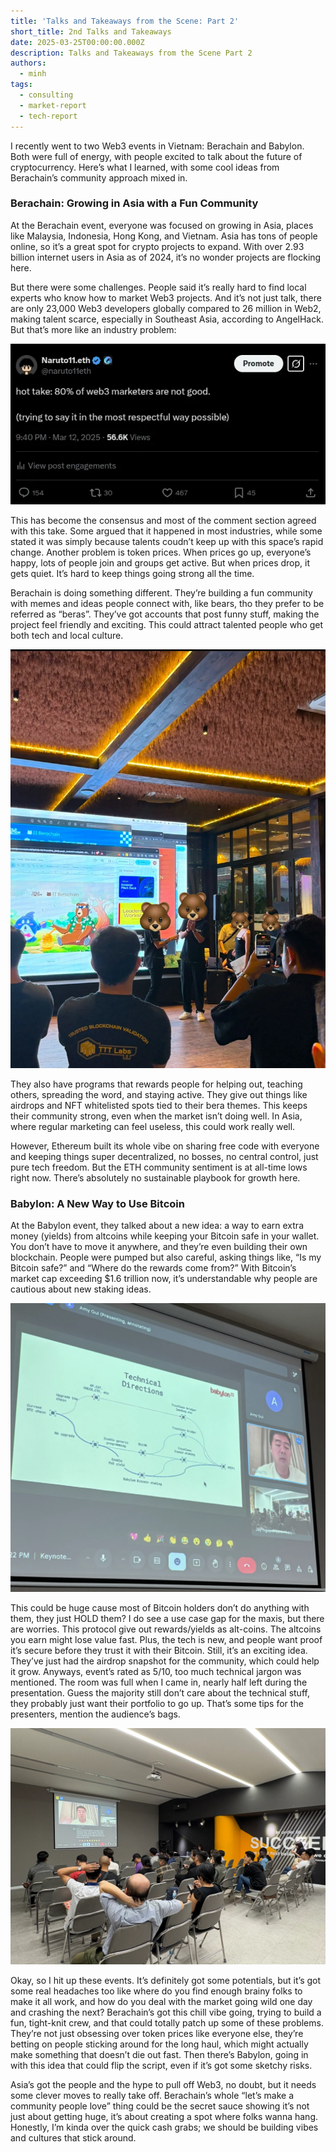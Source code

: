 ```yaml
---
title: 'Talks and Takeaways from the Scene: Part 2'
short_title: 2nd Talks and Takeaways
date: 2025-03-25T00:00:00.000Z
description: Talks and Takeaways from the Scene Part 2
authors:
  - minh
tags:
  - consulting
  - market-report
  - tech-report
---
```


I recently went to two Web3 events in Vietnam: Berachain and Babylon. Both were full of energy, with people excited to talk about the future of cryptocurrency. Here’s what I learned, with some cool ideas from Berachain’s community approach mixed in.

### Berachain: Growing in Asia with a Fun Community

At the Berachain event, everyone was focused on growing in Asia, places like Malaysia, Indonesia, Hong Kong, and Vietnam. Asia has tons of people online, so it’s a great spot for crypto projects to expand. With over 2.93 billion internet users in Asia as of 2024, it’s no wonder projects are flocking here.

But there were some challenges. People said it’s really hard to find local experts who know how to market Web3 projects. And it’s not just talk, there are only 23,000 Web3 developers globally compared to 26 million in Web2, making talent scarce, especially in Southeast Asia, according to AngelHack. But that’s more like an industry problem:

![](assets/event2-1.webp)

This has become the consensus and most of the comment section agreed with this take. Some argued that it happened in most industries, while some stated it was simply because talents coudn’t keep up with this space’s rapid change. Another problem is token prices. When prices go up, everyone’s happy, lots of people join and groups get active. But when prices drop, it gets quiet. It’s hard to keep things going strong all the time.

Berachain is doing something different. They’re building a fun community with memes and ideas people connect with, like bears, tho they prefer to be referred as “beras”. They’ve got accounts that post funny stuff, making the project feel friendly and exciting. This could attract talented people who get both tech and local culture.

![](assets/event2-2.webp)

They also have programs that rewards people for helping out, teaching others, spreading the word, and staying active. They give out things like airdrops and NFT whitelisted spots tied to their bera themes. This keeps their community strong, even when the market isn’t doing well. In Asia, where regular marketing can feel useless, this could work really well.

However, Ethereum built its whole vibe on sharing free code with everyone and keeping things super decentralized, no bosses, no central control, just pure tech freedom. But the ETH community sentiment is at all-time lows right now. There’s absolutely no sustainable playbook for growth here.

### Babylon: A New Way to Use Bitcoin

At the Babylon event, they talked about a new idea: a way to earn extra money (yields) from altcoins while keeping your Bitcoin safe in your wallet. You don’t have to move it anywhere, and they’re even building their own blockchain. People were pumped but also careful, asking things like, “Is my Bitcoin safe?” and “Where do the rewards come from?” With Bitcoin’s market cap exceeding $1.6 trillion now, it’s understandable why people are cautious about new staking ideas.

![](assets/event2-3.webp)

This could be huge cause most of Bitcoin holders don’t do anything with them, they just HOLD them? I do see a use case gap for the maxis, but there are worries. This protocol give out rewards/yields as alt-coins. The altcoins you earn might lose value fast. Plus, the tech is new, and people want proof it’s secure before they trust it with their Bitcoin. Still, it’s an exciting idea. They’ve just had the airdrop snapshot for the community, which could help it grow. Anyways, event’s rated as 5/10, too much technical jargon was mentioned. The room was full when I came in, nearly half left during the presentation. Guess the majority still don’t care about the technical stuff, they probably just want their portfolio to go up. That’s some tips for the presenters, mention the audience’s bags.

![](assets/event2-4.webp)

Okay, so I hit up these events. It’s definitely got some potentials, but it’s got some real headaches too like where do you find enough brainy folks to make it all work, and how do you deal with the market going wild one day and crashing the next? Berachain’s got this chill vibe going, trying to build a fun, tight-knit crew, and that could totally patch up some of these problems. They’re not just obsessing over token prices like everyone else, they’re betting on people sticking around for the long haul, which might actually make something that doesn’t die out fast. Then there’s Babylon, going in with this idea that could flip the script, even if it’s got some sketchy risks. 

Asia’s got the people and the hype to pull off Web3, no doubt, but it needs some clever moves to really take off. Berachain’s whole “let’s make a community people love” thing could be the secret sauce showing it’s not just about getting huge, it’s about creating a spot where folks wanna hang. Honestly, I’m kinda over the quick cash grabs; we should be building vibes and cultures that stick around.